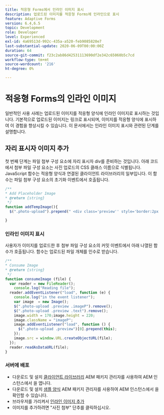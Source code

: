 ```yaml
---
title: 적응형 Forms에서 인라인 이미지 표시
description: 업로드된 이미지를 적응형 Forms에 인라인으로 표시
feature: Adaptive Forms
version: 6.4,6.5
topic: Development
role: Developer
level: Experienced
exl-id: 4a69513d-992c-435a-a520-feb9085820e7
last-substantial-update: 2020-06-09T00:00:00Z
duration: 64
source-git-commit: f23c2ab86d42531113690df2e342c65060b5c7cd
workflow-type: tm+mt
source-wordcount: '216'
ht-degree: 0%

---
```


# 적응형 Forms의 인라인 이미지

일반적인 사용 사례는 업로드된 이미지를 적응형 양식에 인라인 이미지로 표시하는 것입니다. 기본적으로 업로드된 이미지는 링크로 표시되며, 이미지를 적응형 양식에 표시하여 이 경험을 향상시킬 수 있습니다. 이 문서에서는 인라인 이미지 표시와 관련된 단계를 설명합니다.

## 자리 표시자 이미지 추가

첫 번째 단계는 파일 첨부 구성 요소에 자리 표시자 div를 준비하는 것입니다. 아래 코드에서 첨부 파일 구성 요소는 사진 업로드의 CSS 클래스 이름으로 식별됩니다. JavaScript 함수는 적응형 양식과 연결된 클라이언트 라이브러리의 일부입니다. 이 함수는 파일 첨부 구성 요소의 초기화 이벤트에서 호출됩니다.

```javascript
/**
* Add Placeholder Image
* @return {string} 
 */
function addTempImage(){
  $(".photo-upload").prepend(" <div class='preview'' style='border:2px solid;height:225px;width:175px;text-align:center'><br><br><div class='text'>3.5mm * 4.5mm<br>2Mb max<br>Min 600dpi</div></div><br>");

}
```

### 인라인 이미지 표시

사용자가 이미지를 업로드한 후 첨부 파일 구성 요소의 커밋 이벤트에서 아래 나열된 함수가 호출됩니다. 함수는 업로드된 파일 개체를 인수로 받습니다.

```javascript
/**
* Consume Image
* @return {string} 
 */
function consumeImage (file) {
  var reader = new FileReader();
    console.log("Reading file");
  reader.addEventListener("load", function (e) {
    console.log("in the event listener");
    var image  = new Image();
    $(".photo-upload .preview .imageP").remove();
    $(".photo-upload .preview .text").remove();
    image.width = 170;image.height = 220;
    image.className = "imageP";
    image.addEventListener("load", function () {
      $(".photo-upload .preview")[0].prepend(this);
    });
    image.src = window.URL.createObjectURL(file);
  });
  reader.readAsDataURL(file); 
}
```

### 서버에 배포

* 다운로드 및 설치 [클라이언트 라이브러리](assets/inline-image-client-library.zip) AEM 패키지 관리자를 사용하여 AEM 인스턴스에서 을 엽니다.
* 다운로드 및 설치 [샘플 양식](assets/inline-image-af.zip) AEM 패키지 관리자를 사용하여 AEM 인스턴스에서 을 확인할 수 있습니다.
* 브라우저를 가리켜서 [인라인 이미지 추가](http://localhost:4502/content/dam/formsanddocuments/addinlineimage/jcr:content?wcmmode=disabled)
* 이미지를 추가하려면 &quot;사진 첨부&quot; 단추를 클릭하십시오.
